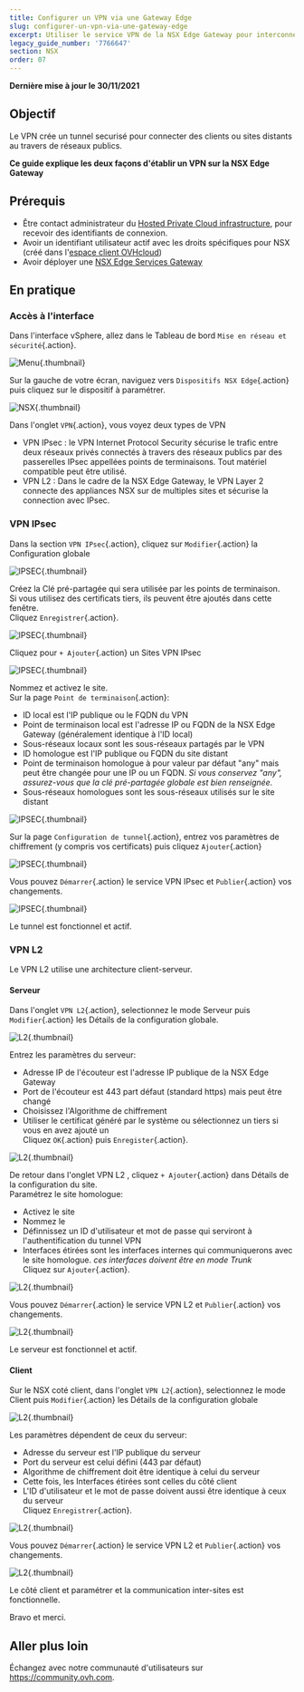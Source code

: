 ```yaml
---
title: Configurer un VPN via une Gateway Edge
slug: configurer-un-vpn-via-une-gateway-edge
excerpt: Utiliser le service VPN de la NSX Edge Gateway pour interconnecter des sites distants
legacy_guide_number: '7766647'
section: NSX
order: 07
---
```


**Dernière mise à jour le 30/11/2021**

## Objectif

Le VPN crée un tunnel securisé pour connecter des clients ou sites distants au travers de réseaux publics.

**Ce guide explique les deux façons d'établir un VPN sur la NSX Edge Gateway**

## Prérequis

- Être contact administrateur du [Hosted Private Cloud infrastructure](https://www.ovhcloud.com/fr/enterprise/products/hosted-private-cloud/), pour recevoir des identifiants de connexion.
- Avoir un identifiant utilisateur actif avec les droits spécifiques pour NSX (créé dans l'[espace client OVHcloud](https://www.ovh.com/auth/?action=gotomanager&from=https://www.ovh.com/fr/&ovhSubsidiary=fr))
- Avoir déployer une [NSX Edge Services Gateway](https://docs.ovh.com/fr/private-cloud/comment-deployer-une-nsx-edge-gateway/)

## En pratique

### Accès à l'interface

Dans l'interface vSphere, allez dans le Tableau de bord `Mise en réseau et sécurité`{.action}.

![Menu](images/en01dash.png){.thumbnail}


Sur la gauche de votre écran, naviguez vers `Dispositifs NSX Edge`{.action} puis cliquez sur le dispositif à paramétrer.

![NSX](images/en02nsx.png){.thumbnail}


Dans l'onglet `VPN`{.action}, vous voyez deux types de VPN     
- VPN IPsec : le VPN Internet Protocol Security sécurise le trafic entre deux réseaux privés connectés à travers des réseaux publics par des passerelles IPsec appellées points de terminaisons. Tout matériel compatible peut être utilisé.
- VPN L2 : Dans le cadre de la NSX Edge Gateway, le VPN Layer 2 connecte des appliances NSX sur de multiples sites et sécurise la connection avec IPsec. 


### VPN IPsec

Dans la section `VPN IPsec`{.action}, cliquez sur `Modifier`{.action} la Configuration globale

![IPSEC](images/en03vpn.png){.thumbnail}


Créez la Clé pré-partagée qui sera utilisée par les points de terminaison.     
Si vous utilisez des certificats tiers, ils peuvent être ajoutés dans cette fenêtre.   
Cliquez `Enregistrer`{.action}.

![IPSEC](images/en04global.png){.thumbnail}


Cliquez pour `+ Ajouter`{.action} un Sites VPN IPsec

![IPSEC](images/en04bisadd.png){.thumbnail}


Nommez et activez le site.    
Sur la page `Point de terminaison`{.action}:
- ID local est l'IP publique ou le FQDN du VPN
- Point de terminaison local est l'adresse IP ou FQDN de la NSX Edge Gateway (généralement identique à l'ID local) 
- Sous-réseaux locaux sont les sous-réseaux partagés par le VPN
- ID homologue est l'IP publique ou FQDN du site distant
- Point de terminaison homologue à pour valeur par défaut "any" mais peut être changée pour une IP ou un FQDN. *Si vous conservez "any", assurez-vous que la clé pré-partagée globale est bien renseignée.*
- Sous-réseaux homologues sont les sous-réseaux utilisés sur le site distant

![IPSEC](images/en05newipsec.png){.thumbnail}


Sur la page `Configuration de tunnel`{.action}, entrez vos paramètres de chiffrement (y compris vos certificats) puis cliquez `Ajouter`{.action}

![IPSEC](images/en06ipsectunnel.png){.thumbnail}


Vous pouvez `Démarrer`{.action} le service VPN IPsec et `Publier`{.action} vos changements.

![IPSEC](images/en07ipsecstart.png){.thumbnail}


Le tunnel est fonctionnel et actif.


### VPN L2

Le VPN L2 utilise une architecture client-serveur.


#### Serveur

Dans l'onglet `VPN L2`{.action}, selectionnez le mode Serveur puis `Modifier`{.action} les Détails de la configuration globale.

![L2](images/en08l2.png){.thumbnail}


Entrez les paramètres du serveur:
- Adresse IP de l'écouteur est l'adresse IP publique de la NSX Edge Gateway
- Port de l'écouteur est 443 part défaut (standard https) mais peut être changé
- Choisissez l'Algorithme de chiffrement
- Utiliser le certificat généré par le système ou sélectionnez un tiers si vous en avez ajouté un      
Cliquez `OK`{.action} puis `Enregister`{.action}.

![L2](images/en09l2global.png){.thumbnail}


De retour dans l'onglet VPN L2 , cliquez `+ Ajouter`{.action} dans Détails de la configuration du site.      
Paramétrez le site homologue:
- Activez le site
- Nommez le
- Définnissez un  ID d'utilisateur et mot de passe qui serviront à l'authentification du tunnel VPN
- Interfaces étirées sont les interfaces internes qui communiquerons avec le site homologue. *ces interfaces doivent être en mode Trunk*      
Cliquez sur `Ajouter`{.action}.

![L2](images/en10l2peer.png){.thumbnail}


Vous pouvez `Démarrer`{.action} le service VPN L2 et `Publier`{.action} vos changements.

![L2](images/en11l2pub.png){.thumbnail}


Le serveur est fonctionnel et actif.


#### Client

Sur le NSX coté client, dans l'onglet `VPN L2`{.action}, selectionnez le mode Client puis `Modifier`{.action} les Détails de la configuration globale

![L2](images/en12l2client.png){.thumbnail}


Les paramètres dépendent de ceux du serveur:
- Adresse du serveur est l'IP publique du serveur
- Port du serveur est celui défini (443 par défaut)
- Algorithme de chiffrement doit être identique à celui du serveur
- Cette fois, les Interfaces étirées sont celles du côté client
- L'ID d'utilisateur et le mot de passe doivent aussi être identique à ceux du serveur   
Cliquez `Enregistrer`{.action}.

![L2](images/en13l2clientset.png){.thumbnail}


Vous pouvez `Démarrer`{.action} le service VPN L2 et `Publier`{.action} vos changements.

![L2](images/en14l2clientpub.png){.thumbnail}


Le côté client et paramétrer et la communication inter-sites est fonctionnelle.


Bravo et merci.


## Aller plus loin

Échangez avec notre communauté d'utilisateurs sur <https://community.ovh.com>.
